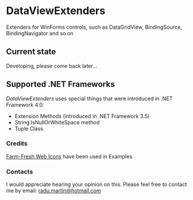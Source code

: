 # DataViewExtenders

Extenders for WinForms controls, such as DataGridView, BindingSource, BindingNavigator and so on

## Current state

Developing, please come back later...

## Supported .NET Frameworks

_DataViewExtenders_ uses special things that were introduced in .NET Framework 4.0: 
- Extension Methods (introduced in .NET Framework 3.5)
- String.IsNullOrWhiteSpace method
- Tuple Class

### Credits

[Farm-Fresh Web Icons](http://www.fatcow.com/free-icons) have been used in Examples.

### Contacts

I would appreciate hearing your opinion on this. Please feel free to contact me by email: [radu.martin@hotmail.com](mailto://radu.martin@hotmail.com)
